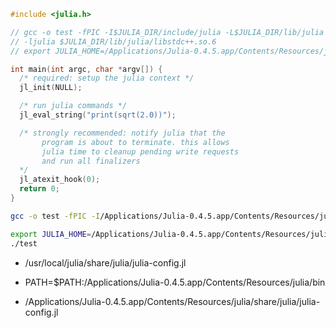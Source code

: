 ```c
#include <julia.h>

// gcc -o test -fPIC -I$JULIA_DIR/include/julia -L$JULIA_DIR/lib/julia test.c
// -ljulia $JULIA_DIR/lib/julia/libstdc++.so.6
// export JULIA_HOME=/Applications/Julia-0.4.5.app/Contents/Resources/julia/bin/

int main(int argc, char *argv[]) {
  /* required: setup the julia context */
  jl_init(NULL);

  /* run julia commands */
  jl_eval_string("print(sqrt(2.0))");

  /* strongly recommended: notify julia that the
       program is about to terminate. this allows
       julia time to cleanup pending write requests
       and run all finalizers
  */
  jl_atexit_hook(0);
  return 0;
}
```

```bash
gcc -o test -fPIC -I/Applications/Julia-0.4.5.app/Contents/Resources/julia/include/julia -L/Applications/Julia-0.4.5.app/Contents/Resources/julia/lib/julia test.c -ljulia -Wl,-rpath /Applications/Julia-0.4.5.app/Contents/Resources/julia/lib/julia/

export JULIA_HOME=/Applications/Julia-0.4.5.app/Contents/Resources/julia/bin/
./test
```

- /usr/local/julia/share/julia/julia-config.jl

- PATH=$PATH:/Applications/Julia-0.4.5.app/Contents/Resources/julia/bin
- /Applications/Julia-0.4.5.app/Contents/Resources/julia/share/julia/julia-config.jl 
